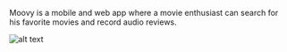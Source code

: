 Moovy is a mobile and web app where a movie enthusiast can search for his favorite movies and record audio reviews.

![alt text](https://github.com/skyerv/moovy/blob/main/mockup.jpg?raw=true)
